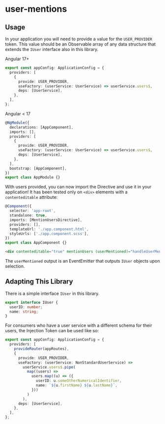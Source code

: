 # user-mentions

## Usage

In your application you will need to provide a value for the `USER_PROVIDER` token. This value should be an Observable array of any data structure that extends the `IUser` interface also in this library.

Angular 17+

```typescript
export const appConfig: ApplicationConfig = {
  providers: [
    {
      provide: USER_PROVIDER,
      useFactory: (userService: UserService) => userService.users$,
      deps: [UserService],
    },
  ],
};
```

Angular < 17

```typescript
@NgModule({
  declarations: [AppComponent],
  imports: [],
  providers: [
    {
      provide: USER_PROVIDER,
      useFactory: (userService: UserService) => userService.users$,
      deps: [UserService],
    },
  ],
  bootstrap: [AppComponent],
})
export class AppModule {}
```

With users provided, you can now import the Directive and use it in your application! It has been tested only on `<div>` elements with a `contenteditable` attribute:

```typescript
@Component({
  selector: 'app-root',
  standalone: true,
  imports: [MentionUsersDirective],
  providers: [],
  templateUrl: './app.component.html',
  styleUrls: ['./app.component.scss'],
})
export class AppComponent {}
```

```html
<div contenteditable="true" mentionUsers (userMentioned)="handleUserMention($event)"></div>
```

The `userMentioned` output is an EventEmitter that outputs `IUser` objects upon selection.

## Adapting This Library

There is a simple interface `IUser` in this library.

```typescript
export interface IUser {
  userID: number;
  name: string;
}
```

For consumers who have a user service with a different schema for their users, the Injection Token can be used like so:

```typescript
export const appConfig: ApplicationConfig = {
  providers: [
    provideRouter(appRoutes),
    {
      provide: USER_PROVIDER,
      useFactory: (userService: NonStandardUserService) =>
        userService.users$.pipe(
          map((users) =>
            users.map((u) => ({
              userID: u.someOtherNumericalIdentifier,
              name: `${u.firstName} ${u.lastName}`,
            }))
          )
        ),
      deps: [UserService],
    },
  ],
};
```
